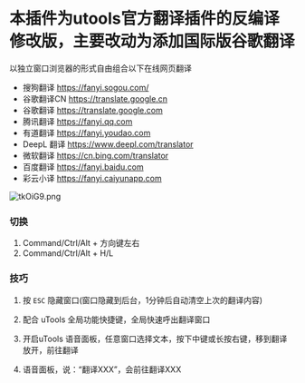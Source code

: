 # 本插件为utools官方翻译插件的反编译修改版，主要改动为添加国际版谷歌翻译
以独立窗口浏览器的形式自由组合以下在线网页翻译
- 搜狗翻译 https://fanyi.sogou.com/
- 谷歌翻译CN https://translate.google.cn
- 谷歌翻译 https://translate.google.com
- 腾讯翻译 https://fanyi.qq.com
- 有道翻译 https://fanyi.youdao.com
- DeepL 翻译 https://www.deepl.com/translator
- 微软翻译 https://cn.bing.com/translator
- 百度翻译 https://fanyi.baidu.com
- 彩云小译 https://fanyi.caiyunapp.com

![tkOiG9.png](https://s1.ax1x.com/2020/05/27/tkOiG9.png)

### 切换

1. Command/Ctrl/Alt + 方向键左右
1. Command/Ctrl/Alt + H/L

### 技巧
1. 按 `ESC` 隐藏窗口(窗口隐藏到后台，1分钟后自动清空上次的翻译内容)

1. 配合 uTools 全局功能快捷键，全局快速呼出翻译窗口

1. 开启uTools 语音面板，任意窗口选择文本，按下中键或长按右键，移到翻译放开，前往翻译

1. 语音面板，说：“翻译XXX”，会前往翻译XXX

